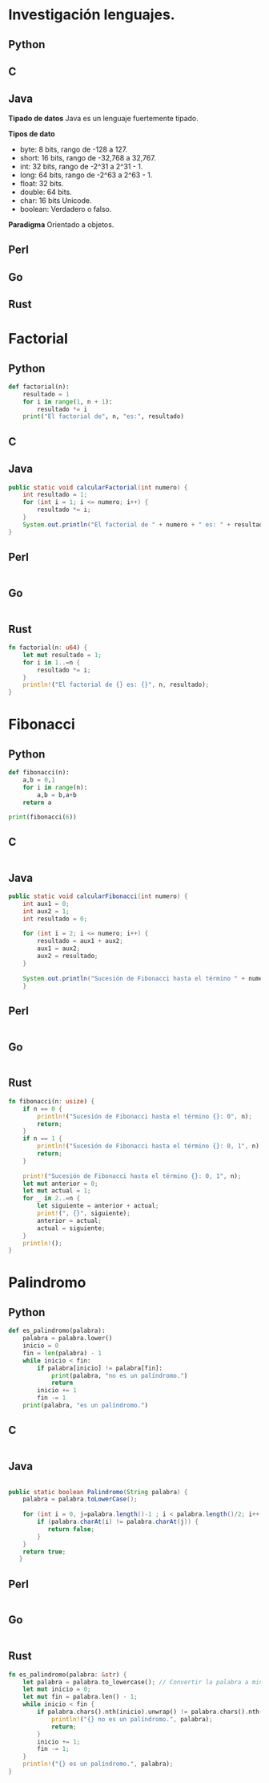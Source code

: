 # Investigación lenguajes.

## Python

## C

## Java

**Tipado de datos**
Java es un lenguaje fuertemente tipado.

**Tipos de dato**
- byte: 8 bits, rango de -128 a 127.
- short: 16 bits, rango de -32,768 a 32,767.
- int: 32 bits, rango de -2^31 a 2^31 - 1.
- long: 64 bits, rango de -2^63 a 2^63 - 1.
- float: 32 bits.
- double: 64 bits.
- char: 16 bits Unicode.
- boolean: Verdadero o falso.

**Paradigma**
Orientado a objetos.

## Perl

## Go

## Rust



# Factorial

## Python
```python
def factorial(n):
    resultado = 1
    for i in range(1, n + 1):
        resultado *= i
    print("El factorial de", n, "es:", resultado)
```
## C

## Java

```java
public static void calcularFactorial(int numero) {
    int resultado = 1;
    for (int i = 1; i <= numero; i++) {
        resultado *= i;
    }
    System.out.println("El factorial de " + numero + " es: " + resultado);
}
```

## Perl
```perl
```

## Go
```go
```

## Rust
```rust
fn factorial(n: u64) {
    let mut resultado = 1;
    for i in 1..=n {
        resultado *= i;
    }
    println!("El factorial de {} es: {}", n, resultado);
}
```

# Fibonacci

## Python
```python
def fibonacci(n):
    a,b = 0,1
    for i in range(n):
        a,b = b,a+b
    return a

print(fibonacci(6))
```

## C
```c

```

## Java

```java
public static void calcularFibonacci(int numero) {    
    int aux1 = 0;
    int aux2 = 1;
    int resultado = 0;
        
    for (int i = 2; i <= numero; i++) {
        resultado = aux1 + aux2;
        aux1 = aux2;
        aux2 = resultado;
    }
    
    System.out.println("Sucesión de Fibonacci hasta el término " + numero + "es :" + resultado);   
    }
```

## Perl
```perl
```

## Go
```go
```

## Rust
```rust
fn fibonacci(n: usize) {
    if n == 0 {
        println!("Sucesión de Fibonacci hasta el término {}: 0", n);
        return;
    }
    if n == 1 {
        println!("Sucesión de Fibonacci hasta el término {}: 0, 1", n);
        return;
    }
    
    print!("Sucesión de Fibonacci hasta el término {}: 0, 1", n);
    let mut anterior = 0;
    let mut actual = 1;
    for _ in 2..=n {
        let siguiente = anterior + actual;
        print!(", {}", siguiente);
        anterior = actual;
        actual = siguiente;
    }
    println!();
}
```


# Palindromo

## Python
```python
def es_palindromo(palabra):
    palabra = palabra.lower()  
    inicio = 0
    fin = len(palabra) - 1
    while inicio < fin:
        if palabra[inicio] != palabra[fin]:
            print(palabra, "no es un palíndromo.")
            return
        inicio += 1
        fin -= 1
    print(palabra, "es un palíndromo.")
```

## C
```c
```

## Java
```java

public static boolean Palindromo(String palabra) {
    palabra = palabra.toLowerCase();
    
    for (int i = 0, j=palabra.length()-1 ; i < palabra.length()/2; i++, j--) {
        if (palabra.charAt(i) != palabra.charAt(j)) {
           return false;
        }
    }
    return true;
   }


```

## Perl
```perl
```

## Go
```go
```

## Rust
```rust
fn es_palindromo(palabra: &str) {
    let palabra = palabra.to_lowercase(); // Convertir la palabra a minúsculas para evitar problemas de mayúsculas/minúsculas
    let mut inicio = 0;
    let mut fin = palabra.len() - 1;
    while inicio < fin {
        if palabra.chars().nth(inicio).unwrap() != palabra.chars().nth(fin).unwrap() {
            println!("{} no es un palíndromo.", palabra);
            return;
        }
        inicio += 1;
        fin -= 1;
    }
    println!("{} es un palíndromo.", palabra);
}

```



